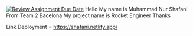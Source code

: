 [![Review Assignment Due Date](https://classroom.github.com/assets/deadline-readme-button-24ddc0f5d75046c5622901739e7c5dd533143b0c8e959d652212380cedb1ea36.svg)](https://classroom.github.com/a/l9v8sNrv)
Hello My name is Muhammad Nur Shafani From Team 2 Bacelona My project name is Rocket Engineer Thanks

Link Deployment = https://shafani.netlify.app/
